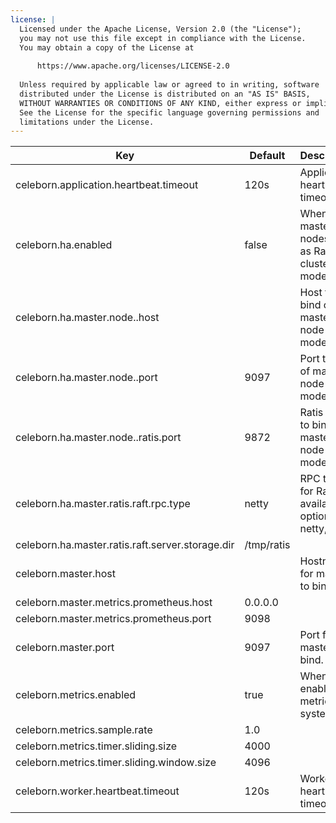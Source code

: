 ```yaml
---
license: |
  Licensed under the Apache License, Version 2.0 (the "License");
  you may not use this file except in compliance with the License.
  You may obtain a copy of the License at
  
      https://www.apache.org/licenses/LICENSE-2.0
  
  Unless required by applicable law or agreed to in writing, software
  distributed under the License is distributed on an "AS IS" BASIS,
  WITHOUT WARRANTIES OR CONDITIONS OF ANY KIND, either express or implied.
  See the License for the specific language governing permissions and
  limitations under the License.
---
```


<!--begin-include-->
| Key | Default | Description | Since |
| --- | ------- | ----------- | ----- |
| celeborn.application.heartbeat.timeout | 120s | Application heartbeat timeout. |  | 
| celeborn.ha.enabled | false | When true, master nodes run as Raft cluster mode. | 0.1.0 | 
| celeborn.ha.master.node.<id>.host | <required> | Host to bind of master node <id> in HA mode. | 0.2.0 | 
| celeborn.ha.master.node.<id>.port | 9097 | Port to bind of master node <id> in HA mode. | 0.2.0 | 
| celeborn.ha.master.node.<id>.ratis.port | 9872 | Ratis port to bind of master node <id> in HA mode. | 0.2.0 | 
| celeborn.ha.master.ratis.raft.rpc.type | netty | RPC type for Ratis, available options: netty, grpc. | 0.2.0 | 
| celeborn.ha.master.ratis.raft.server.storage.dir | /tmp/ratis |  | 0.2.0 | 
| celeborn.master.host | <localhost> | Hostname for master to bind. | 0.2.0 | 
| celeborn.master.metrics.prometheus.host | 0.0.0.0 |  |  | 
| celeborn.master.metrics.prometheus.port | 9098 |  |  | 
| celeborn.master.port | 9097 | Port for master to bind. | 0.2.0 | 
| celeborn.metrics.enabled | true | When true, enable metrics system. |  | 
| celeborn.metrics.sample.rate | 1.0 |  |  | 
| celeborn.metrics.timer.sliding.size | 4000 |  |  | 
| celeborn.metrics.timer.sliding.window.size | 4096 |  |  | 
| celeborn.worker.heartbeat.timeout | 120s | Worker heartbeat timeout. |  | 
<!--end-include-->
